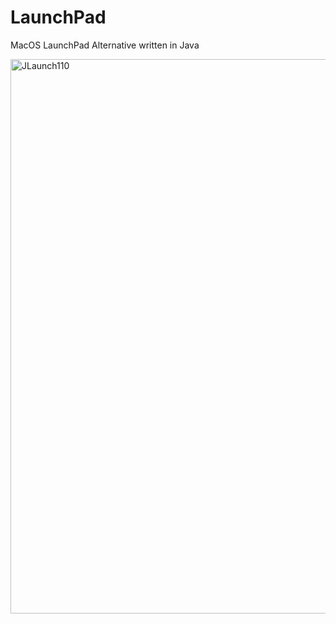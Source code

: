 # LaunchPad
MacOS LaunchPad Alternative written in Java


<img width="1285" height="887" alt="JLaunch110" src="https://github.com/user-attachments/assets/901c7663-a439-4e85-989b-eb3af0c562e2" />
